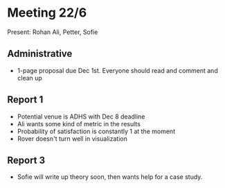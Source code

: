 # Meeting 22/6

Present: Rohan Ali, Petter, Sofie

## Administrative
 - 1-page proposal due Dec 1st. Everyone should read and comment and clean up

## Report 1
 - Potential venue is ADHS with Dec 8 deadline
 - Ali wants some kind of metric in the results
 - Probability of satisfaction is constantly 1 at the moment
 - Rover doesn't turn well in visualization

## Report 3
 - Sofie will write up theory soon, then wants help for a case study.